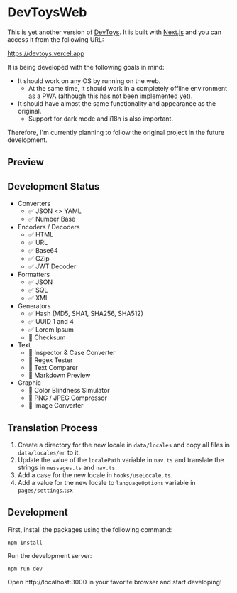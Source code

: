 # DevToysWeb

This is yet another version of [DevToys](https://github.com/veler/DevToys). It is built with [Next.js](https://nextjs.org/) and you can access it from the following URL:

https://devtoys.vercel.app

It is being developed with the following goals in mind:

* It should work on any OS by running on the web.
  * At the same time, it should work in a completely offline environment as a PWA (although this has not been implemented yet).
* It should have almost the same functionality and appearance as the original.
  * Support for dark mode and i18n is also important.

Therefore, I'm currently planning to follow the original project in the future development.

## Preview

## Development Status

* Converters
  * ✅ JSON <> YAML
  * ✅ Number Base
* Encoders / Decoders
  * ✅ HTML
  * ✅ URL
  * ✅ Base64
  * ✅ GZip
  * ✅ JWT Decoder
* Formatters
  * ✅ JSON
  * ✅ SQL
  * ✅ XML
* Generators
  * ✅ Hash (MD5, SHA1, SHA256, SHA512)
  * ✅ UUID 1 and 4
  * ✅ Lorem Ipsum
  * 🚧 Checksum
* Text
  * 🚧 Inspector & Case Converter
  * 🚧 Regex Tester
  * 🚧 Text Comparer
  * 🚧 Markdown Preview
* Graphic
  * 🚧 Color Blindness Simulator
  * 🚧 PNG / JPEG Compressor
  * 🚧 Image Converter

## Translation Process

1. Create a directory for the new locale in `data/locales` and copy all files in `data/locales/en` to it.
2. Update the value of the `localePath` variable in `nav.ts` and translate the strings in `messages.ts` and `nav.ts`.
3. Add a case for the new locale in `hooks/useLocale.ts`.
4. Add a value for the new locale to `languageOptions` variable in `pages/settings`.tsx

## Development

First, install the packages using the following command:

```
npm install
```

Run the development server:

```
npm run dev
```

Open http://localhost:3000 in your favorite browser and start developing!
